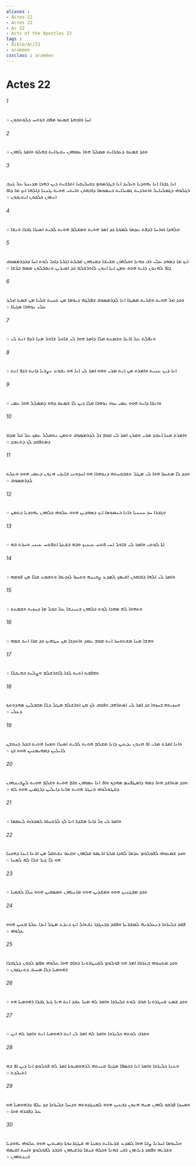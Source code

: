 ```yaml
---
aliases : 
- Actes 22
- Actes 22
- Ac 22
- Acts of the Apostles 22
tags : 
- Bible/Ac/22
- araméen
cssclass : araméen
---
```


# Actes 22

###### 1
ܐܚܐ ܘܐܒܗܬܐ ܫܡܥܘ ܡܦܩ ܒܪܘܚ ܕܠܘܬܟܘܢ ܀
###### 2
ܘܟܕ ܫܡܥܘ ܕܥܒܪܐܝܬ ܡܡܠܠ ܗܘܐ ܥܡܗܘܢ ܝܬܝܪܐܝܬ ܒܗܠܘ ܘܐܡܪ ܠܗܘܢ ܀
###### 3
ܐܢܐ ܓܒܪܐ ܐܢܐ ܝܗܘܕܝܐ ܘܝܠܝܕ ܐܢܐ ܒܛܪܤܘܤ ܕܩܝܠܝܩܝܐ ܐܬܪܒܝܬ ܕܝܢ ܒܗܕܐ ܡܕܝܢܬܐ ܥܠ ܓܢܒ ܪܓܠܘܗܝ ܕܓܡܠܝܐܝܠ ܘܐܬܪܕܝܬ ܓܡܝܪܐܝܬ ܒܢܡܘܤܐ ܕܐܒܗܬܢ ܘܐܝܬܝ ܗܘܝܬ ܛܢܢܐ ܕܐܠܗܐ ܐܝܟ ܡܐ ܕܐܦ ܐܢܬܘܢ ܟܠܟܘܢ ܐܝܬܝܟܘܢ ܀
###### 4
ܘܠܗܕܐ ܐܘܪܚܐ ܪܕܦܬ ܥܕܡܐ ܠܡܘܬܐ ܟܕ ܐܤܪ ܗܘܝܬ ܘܡܫܠܡ ܗܘܝܬ ܠܒܝܬ ܐܤܝܪܐ ܓܒܪܐ ܘܢܫܐ ܀
###### 5
ܐܝܟ ܡܐ ܕܤܗܕ ܥܠܝ ܪܒ ܟܗܢܐ ܘܟܠܗܘܢ ܩܫܝܫܐ ܕܡܢܗܘܢ ܩܒܠܬ ܐܓܪܬܐ ܕܐܙܠ ܠܘܬ ܐܚܐ ܕܒܕܪܡܤܘܩ ܕܐܦ ܠܗܢܘܢ ܕܐܝܬ ܗܘܘ ܬܡܢ ܐܝܬܐ ܐܢܘܢ ܠܐܘܪܫܠܡ ܟܕ ܐܤܝܪܝܢ ܘܢܩܒܠܘܢ ܡܤܡ ܒܪܫܐ ܀
###### 6
ܘܟܕ ܐܙܠ ܗܘܝܬ ܘܫܪܝܬ ܡܡܛܐ ܐܢܐ ܠܕܪܡܤܘܩ ܒܦܠܓܗ ܕܝܘܡܐ ܡܢ ܬܚܝܬ ܫܠܝܐ ܡܢ ܫܡܝܐ ܐܙܠܓ ܥܠܝ ܢܘܗܪܐ ܤܓܝܐܐ ܀
###### 7
ܘܢܦܠܬ ܥܠ ܐܪܥܐ ܘܫܡܥܬ ܩܠܐ ܕܐܡܪ ܗܘܐ ܠܝ ܫܐܘܠ ܫܐܘܠ ܡܢܐ ܪܕܦ ܐܢܬ ܠܝ ܀
###### 8
ܐܢܐ ܕܝܢ ܥܢܝܬ ܘܐܡܪܬ ܡܢ ܐܢܬ ܡܪܝ ܘܗܘ ܐܡܪ ܠܝ ܐܢܐ ܗܘ ܝܫܘܥ ܢܨܪܝܐ ܕܐܢܬ ܪܕܦ ܐܢܬ ܀
###### 9
ܘܐܢܫܐ ܕܐܝܬ ܗܘܘ ܥܡܝ ܚܙܘ ܢܘܗܪܐ ܩܠܐ ܕܝܢ ܠܐ ܫܡܥܘ ܕܗܘ ܕܡܡܠܠ ܗܘܐ ܥܡܝ ܀
###### 10
ܘܐܡܪܬ ܡܢܐ ܐܥܒܕ ܡܪܝ ܘܡܪܢ ܐܡܪ ܠܝ ܩܘܡ ܙܠ ܠܕܪܡܤܘܩ ܘܬܡܢ ܢܬܡܠܠ ܥܡܟ ܥܠ ܟܠ ܡܕܡ ܕܡܬܦܩܕ ܠܟ ܕܬܥܒܕ ܀
###### 11
ܘܟܕ ܠܐ ܡܬܚܙܐ ܗܘܐ ܠܝ ܡܛܠ ܬܫܒܘܚܬܗ ܕܢܘܗܪܐ ܗܘ ܐܚܕܘܢܝ ܒܐܝܕܝ ܗܢܘܢ ܕܥܡܝ ܗܘܘ ܘܥܠܬ ܠܕܪܡܤܘܩ ܀
###### 12
ܘܓܒܪܐ ܚܕ ܚܢܢܝܐ ܟܐܢܐ ܒܢܡܘܤܐ ܐܝܟ ܕܤܗܕܝܢ ܗܘܘ ܥܠܘܗܝ ܟܠܗܘܢ ܝܗܘܕܝܐ ܕܬܡܢ ܀
###### 13
ܐܬܐ ܠܘܬܝ ܘܐܡܪ ܠܝ ܫܐܘܠ ܐܚܝ ܦܬܚ ܥܝܢܝܟ ܘܒܗ ܒܫܥܬܐ ܐܬܦܬܚ ܥܝܢܝ ܘܚܪܬ ܒܗ ܀
###### 14
ܘܐܡܪ ܠܝ ܐܠܗܐ ܕܐܒܗܬܢ ܐܩܝܡܟ ܠܡܕܥ ܨܒܝܢܗ ܘܬܚܙܐ ܠܙܕܝܩܐ ܘܬܫܡܥ ܩܠܐ ܡܢ ܦܘܡܗ ܀
###### 15
ܘܬܗܘܐ ܠܗ ܤܗܕܐ ܠܘܬ ܟܠܗܘܢ ܒܢܝܢܫܐ ܥܠ ܟܘܠ ܡܐ ܕܚܙܝܬ ܘܫܡܥܬ ܀
###### 16
ܘܗܫܐ ܡܢܐ ܡܫܬܘܚܪ ܐܢܬ ܩܘܡ ܥܡܕ ܘܐܬܕܟܐ ܡܢ ܚܛܗܝܟ ܟܕ ܩܪܐ ܐܢܬ ܫܡܗ ܀
###### 17
ܘܗܦܟܬ ܐܬܝܬ ܠܟܐ ܠܐܘܪܫܠܡ ܘܨܠܝܬ ܒܗܝܟܠܐ ܀
###### 18
ܘܚܙܝܬܗ ܒܚܙܘܐ ܟܕ ܐܡܪ ܠܝ ܐܤܬܪܗܒ ܘܦܘܩ ܠܟ ܡܢ ܐܘܪܫܠܡ ܡܛܠ ܕܠܐ ܡܩܒܠܝܢ ܤܗܕܘܬܟ ܕܥܠܝ ܀
###### 19
ܘܐܢܐ ܐܡܪܬ ܡܪܝ ܐܦ ܗܢܘܢ ܝܕܥܝܢ ܕܐܢܐ ܡܫܠܡ ܗܘܝܬ ܠܒܝܬ ܐܤܝܪܐ ܘܡܚܐ ܗܘܝܬ ܒܟܠ ܟܢܘܫܢ ܠܐܝܠܝܢ ܕܡܗܝܡܢܝܢ ܗܘܘ ܒܟ ܀
###### 20
ܘܟܕ ܡܬܐܫܕ ܗܘܐ ܕܡܗ ܕܐܤܛܦܢܤ ܤܗܕܟ ܘܐܦ ܐܢܐ ܥܡܗܘܢ ܩܐܡ ܗܘܝܬ ܘܫܠܡ ܗܘܝܬ ܠܨܒܝܢܗܘܢ ܕܩܛܘܠܘܗܝ ܘܢܛܪ ܗܘܝܬ ܡܐܢܐ ܕܐܝܠܝܢ ܕܪܓܡܝܢ ܗܘܘ ܠܗ ܀
###### 21
ܘܐܡܪ ܠܝ ܙܠ ܕܐܢܐ ܡܫܕܪ ܐܢܐ ܠܟ ܠܪܘܚܩܐ ܠܡܟܪܙܘ ܠܥܡܡܐ ܀
###### 22
ܘܟܕ ܫܡܥܘܗܝ ܠܦܘܠܘܤ ܥܕܡܐ ܠܗܕܐ ܡܠܬܐ ܐܪܝܡܘ ܩܠܗܘܢ ܘܩܥܘ ܢܫܬܩܠ ܡܢ ܐܪܥܐ ܐܝܢܐ ܕܗܟܢܐ ܗܘ ܠܐ ܓܝܪ ܘܠܐ ܠܗ ܠܡܚܐ ܀
###### 23
ܘܟܕ ܡܒܓܢܝܢ ܗܘܘ ܘܡܫܕܝܢ ܗܘܘ ܡܐܢܝܗܘܢ ܘܡܤܩܝܢ ܗܘܘ ܚܠܐ ܠܫܡܝܐ ܀
###### 24
ܦܩܕ ܟܠܝܪܟܐ ܕܢܥܠܘܢܗ ܠܡܫܪܝܬܐ ܘܦܩܕ ܕܒܢܓܕܐ ܢܫܬܐܠ ܐܝܟ ܕܢܕܥ ܡܛܠ ܐܝܕܐ ܥܠܬܐ ܩܥܝܢ ܗܘܘ ܥܠܘܗܝ ܀
###### 25
ܘܟܕ ܡܬܚܘܗܝ ܒܥܪܩܐ ܐܡܪ ܗܘ ܦܘܠܘܤ ܠܩܢܛܪܘܢܐ ܕܩܐܡ ܗܘܐ ܥܠܘܗܝ ܡܦܤ ܠܟܘܢ ܕܠܓܒܪܐ ܪܗܘܡܝܐ ܕܠܐ ܡܚܝܒ ܕܬܢܓܕܘܢ ܀
###### 26
ܘܟܕ ܫܡܥ ܩܢܛܪܘܢܐ ܩܪܒ ܠܘܬ ܟܠܝܪܟܐ ܘܐܡܪ ܠܗ ܡܢܐ ܥܒܕ ܐܢܬ ܗܢܐ ܓܝܪ ܓܒܪܐ ܪܗܘܡܝܐ ܗܘ ܀
###### 27
ܘܩܪܒ ܠܘܬܗ ܟܠܝܪܟܐ ܘܐܡܪ ܠܗ ܐܡܪ ܠܝ ܐܢܬ ܪܗܘܡܝܐ ܐܢܬ ܘܐܡܪ ܠܗ ܐܝܢ ܀
###### 28
ܘܥܢܐ ܟܠܝܪܟܐ ܘܐܡܪ ܐܢܐ ܒܟܤܦܐ ܤܓܝܐܐ ܩܢܝܬܗ ܠܪܗܘܡܝܘܬܐ ܐܡܪ ܠܗ ܦܘܠܘܤ ܐܢܐ ܕܝܢ ܐܦ ܒܗ ܐܬܝܠܕܬ ܀
###### 29
ܘܡܚܕܐ ܦܪܩܘ ܠܗܘܢ ܡܢܗ ܗܢܘܢ ܕܒܥܝܢ ܗܘܘ ܠܡܢܓܕܘܬܗ ܘܕܚܠ ܟܠܝܪܟܐ ܟܕ ܝܠܦ ܕܪܗܘܡܝܐ ܗܘ ܥܠ ܕܦܟܪܗ ܗܘܐ ܀
###### 30
ܘܠܝܘܡܐ ܐܚܪܢܐ ܨܒܐ ܗܘܐ ܠܡܕܥ ܫܪܝܪܐܝܬ ܕܡܢܐ ܗܝ ܩܛܓܪܢܘܬܐ ܕܡܝܬܝܢ ܗܘܘ ܥܠܘܗܝ ܝܗܘܕܝܐ ܘܫܪܝܗܝ ܘܦܩܕ ܕܢܐܬܘܢ ܪܒܝ ܟܗܢܐ ܘܟܠܗ ܟܢܫܐ ܕܪܫܝܗܘܢ ܘܕܒܪ ܠܦܘܠܘܤ ܘܐܚܬ ܐܩܝܡܗ ܒܝܢܬܗܘܢ ܀
